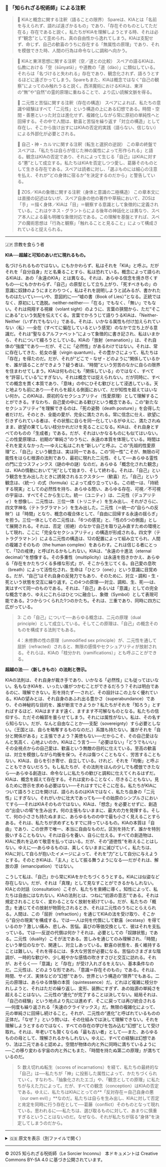 ### 🐌 「知られざる呪術師」による注釈

>🔶 KIAと概念に関する注釈（語ることの限界）
Spareは、KIAとは「名前を与えられず、語れば遠ざかるもの」であり、「存在そのものとしてただ在る」存在であると説く。私たちがKIAを理解しようとする時、それは必ず“観念”として歪められ、真の自由性から逸れてしまう。KIAは支配せず、命じず、自己の歓喜のうちに存在する「無属性の原理」であり、それを模倣できた時、人間の行為は命令なしに調和へ向かう。

>🔶 KIAと東洋思想に関する注釈（空／道との比較）
スペアの語るKIAは、仏教における「空（śūnyatā）」や道教の「道（dào）」に類似している。それらは「名づけると失われる」存在であり、観念化されず、語ろうとするほどに遠ざかってしまう。Spareもまた、KIAは概念ではなく“自己の観察”によってのみ触れうると説く。西洋魔術におけるKIAは、東洋の“無”や“自然”の霊的原理に重ねることで、より広い読解文脈を得る。
>
>🔶 二元性と苦悩に関する注釈（存在の構造）
スペアによれば、私たちの意識や経験はすべて「二元性」という構造の上にある幻想である。時間・空間・善悪といった対立は進化せず、複雑化しながら常に原初の単純性へと回帰する。その中で人間は、歓喜と苦悩を繰り返す「対立の構造」として存在し、そこから抜け出すにはKIAの否定的実践（語らない、信じない）による外部化が必要とされる。
>
>🔶 自己・神・カルマに関する注釈（転生と選択の逆説）
この章の終盤でスペアは、「私たちは自らが信じた神の属性によって形作られる」と語る。観念はKIAの否定であり、それによって生じる「自己」はKIAに対する“悪”として成立する。私たちはKIAを否定しつつ愛し、葛藤そのものとして生きる存在である。スペアは読者に対し、「選ぶものには細心の注意を払え、それが“どの身体に宿るか”を決定するのだから」と警告している。
>
>🔶 ZOS／KIAの象徴に関する注釈（身体と意識の二極構造）
この章本文には直接の記述はないが、スペア自身の他の著作や草稿において、ZOSは「手」＝描く身体／KIAは「目」＝観察する意識として象徴的に定義されている。これはケネス・グラントらによる後年の神話化とは異なり、スペア本人による最も明確な象徴対応である。この理解を基盤とすれば、スペアの魔術思想は「行為と観察」「触れることと見ること」によって構成されていると捉えられる。

---

🇯🇵 宗教を食らう者

**KIA──超越と可知のあいだに現れるもの。**

名づけられるものではない。にもかかわらず、私はそれを「KIA」と呼ぶ。だがそれを「自分自身」だと名乗ることすら、私は恐れている。概念によって語られるKIAは、あの「永遠のKIA」とは異なる。それは、あらゆる信念を焼き尽くすもの──にもかかわらず、「自己」の原型として立ち上がり、「死すべきもの」の意識に奴隷のようにまとわりつく。私はそれを説明しようと試みるが、書かれたものはたいてい──いや、意図的に──“嘘の書（Book of Lies）”となる。正統ではなく、原初にして逸脱。neither-neither──「在る」でもなく、「無い」でもない。それは飛翔する視線（volant sight）のように、言葉の狭間から、ただ“そこにある”という気配を伝えてくる。言葉でかろうじて語りうるKIAは、「Neither-Neither（いずれでもない）」である。それは、いかなる属性も付け加えられていない〈私〉──全在（すべてに偏在しているという感覚）のなかで立ち上がる意識だ。それは“聖なるアルファベット”によって象徴的に書き記され、私はいまから、それについて綴ろうとしている。KIAの「放射（emanation）」は、それ自体の“強度”であり──だが、そこに「必然性」があるわけではない。それは、常に存在してきた、処女の量（virgin quantum）。その豊かさによって、私たちは「存在」を得たのだ。だが、それが“どこで・なぜ・どのように”関係しているかを、誰が語ることができよう？疑う者は、“時間”という労苦のなかに自らの限界を住まわせてしまう。KIAは何ものにも「関係している」のではなく、すべてを“許容している”にすぎない。それは概念では捉えられない。だが同時に、すべての概念を貫く本質であり、「意味」の中にひそむ歓びとして浸透している。天と地よりも前にあり──それらを超える側面において、だが知性を超えてはいない何か。このKIAは、原初的なセクシュアリティ（性愛原理）として理解することができる。すなわち、自己愛の中にある歓びという概念である。この“新たなセクシュアリティ”を理解できるのは、「死の姿勢（death posture）」を会得した者だけだ。そのとき、全能の愛が、完全に満たされる。常に信念に仕え、欲望に引きずられている者は、その状態に自らを同一化しているがゆえに、満たされぬまま、欲望の果てしない枝分かれだけを見ることになる。KIAは、それ自身とすべてのものの「生成者」である。だが、それはいかなるものにも似てはいない。この性愛原理は、初期の“単純さ”のうちに、永遠の本質を体現している。時間はそれを変えなかった──ゆえに私はこれを“新しい”と呼ぶ。この“先祖的性愛原理”と、「自己」という観念は、実は同一である。この“同一性”こそが、無限の可能性をはらむ根源の法則であり、最初に現れた二元性、そして──あらゆる霊性の門に立つスフィンクス（謎の中の謎）なのだ。あらゆる「概念化された観念」は、KIAの情動において“光”として始まり、そして終わる。それは、「自己」という観念を生み出したときに誘発されるエクスタシー（歓喜）だ。「自己」という観念は、〈統一〉の式（formula）によって成り立っている。この統一は、「持続する現実」としての必然性を持ち、あらゆる問い、あらゆる存在、可視／不可視の宇宙は、すべてそこから生じた。統一（ユニティ）は、二元性（デュアリティ）を想像し、二元性は、三位一体（トリニティ）を生み出し、それがさらに、四文字神名（テトラグラマトン）を生み出した。二元性（＝統一の“自らへの反映”）は「時間」となり、概念の複合体として、「自由に回帰する永遠の揺らぎ」を担う。三位一体としての二元性は、「6つの感覚」と、「性の5つの側面」として展開される。それは、否定（拒絶）のなかで自己を取り込み直すための環境として現れ、ここに「完全なセクシュアリティ」の構造が形成される。四文字（テトラグラマトン）による二元性の構造は、12の配置によって組み立てられ、人間の複雑さそのもの（the human complex）をあらわす。これは信じる者にとって、「12の戒律」と呼ばれるかもしれない。KIAは、“永遠の十進法（eternal decimal）”を想像する。その多重性（multiplicity）は永遠を抱きかかえ、あらゆる「存在をかたちづくる多様な形式」が、そこから生じてくる。自己愛の息吹（breath）によって活性化され、生命は「ひとつ（one）」という意識に目覚める。だが、“自己”はそれ自身の反発力でもあり、そのために、対立・調和・生・死という状態を交互に繰り返す。この4つの原理──対立、調和、生、死──は、実はすべて同一のものである。それは、「自己」あるいは「意識」としての完全な概念であり、ゆえにこれらはひとつに融合し、象徴（Symbol）として表現可能である。2つからつくられた1つのかたち。それは、三重であり、同時に四方に広がっている。

>3: この「自己」について──あらゆる概念は、二元の原理（dual principle）として成立している。そしてこの原理は、「自己」の概念そのものを構成する法則でもある。
>
>4：未修飾の性の原理（unmodified sex principle）が、二元性を通して屈折（refracted）されると、無限の感情やセクシュアリティが放射される。それらは、KIAの「枝分かれ（ramifications）」とも呼ぶことができる。

**超越の法──〈新しきもの〉の法則と啓示。**

KIAの法則は、それ自身が裁き手であり、いかなる「必然性」にも従ってはいない。名もなきKIAを、いったい誰がつかむことができるだろう？それは明白であるのに、理解できない。形を持たず──されど、その設計はこの上なく優れている。KIAの望みとは、それ自身のあふれ出る豊かさ（superabundance）であり、その神秘的な目的を、誰が断言できようか？私たちがそれを「知ろう」とすればするほど、KIAはますます遠く、ますます不可解なものとなる。私たちの信仰すら、ただその輪郭を曇らせてしまう。それには属性がない。私は、その名すら知らない。だが、なんと自由なことか──支配（sovereignty）すら必要としない。（王国とは、自らを略奪するものなのだ。）系譜も持たない。誰がそれを「自分と関係がある」と主張できよう？美徳もない──だからこそ、その自己愛はなんと気高く、心地よいのか。KIAはこう言う──「必要はない」「どうでもいい」その全視点からの自己愛は、歓喜という無敵の目的に仕えている。至高の歓喜は、対立を模倣しながら均衡を保つ。それは傷つくこともなく、労苦することもない。KIAは、自らを引き寄せ、自立している。けれど、それを「均衡」と呼ぶこともできないだろう。もし私たちが、その法則をほんの少しでも模倣できたなら──あらゆる創造は、命令なしに私たちの歓びと調和に仕えてくれるはずだ。KIAは、概念を超えて存在する。それは変わることなく、尽きることもない。見るために啓示を求める必要はない──それはすでにそこに在る。私たちがKIAについて語ろうと口を開けば、語られるのはKIAではなく、私たち自身の「二元性」にすぎない。それがいかに壮大であっても──その始原のシンプルさにおいてすら──それはKIAそのものではない。KIAは、「想念」を必要とせずに、創造の“出会いの場”を生み出す。何の主張もないままに、最大の力を発揮する。そして、何の小ささも持たぬままに、あらゆるものの中で最も小さく見えることすらある。それは、私たちが求めずともすでに持っているもの。KIAの本質は「自由」であり、この世界で唯一、本当に自由なものだ。区別を持たず、誰かを特別扱いすることもない。それは自らを養い、自らに仕える。すべての創造物は、KIAに畏れを込めて敬意を払ってはいる。だが、その“道徳性”を称えることはしない。ゆえに──あらゆるものは、美しくないままに滅びていく。私たちは、KIAに対して自らが抱いたイメージによって、それを“力”として自分に与えようとする。そのときKIAは、「主人」として振る舞うようになる──だがそれは、解放の源（emancipation）ではない。



こうして私は、「自己」から常にKIAをかたちづくろうとする。KIAには似姿など存在しない。だが、それは「真理」として見なすことができるかもしれない。KIAとの対話（consultation）こそが、私たちを束縛に導く。知性によって、私たちは自由にはなれない。KIAの法則とは、つねに“初源の意志”である。それは規定されることなく、変わることなく放射を続けている。だが、私たちの「概念」を通じてその放射が物質化されるとき、それは二元性のうちにとらえられる。人間は、この「屈折（refraction）」を通じてKIAの法を受け取り、そこから“自分の現実”を構成する。では──人は何を代償にして歓喜（ecstasy）を得ているのか？激しい痛み、悲しみ、苦悩。喜びの等価交換として、彼はそれを支払っている。では──反逆の代償は何か？それは、必要としての「奴隷状態」である。二元性（duality）こそが法である。苦しみを通じてのみ理解され、「時間」という単位のなかで、関連し、対立しあっている。歓喜の状態を、長く維持することは難しい。それを得るには、多大な労苦が必要になる。苦悩のさまざまな階調が、一時的な歓びや、少し軽やかな感情の吹きすさびと交互に訪れる。それが、おそらく──「意識」と「存在」が受け入れざるをえない、基本条件なのだ。二元性は、どのような形であれ、「意識＝存在そのもの」である。それは、時間、サイズ、実体などの“幻想”であり、世界という構造の“限界”でもある。二元の原理は、あらゆる体験の本質（quintessence）だ。どれほど複雑に枝分かれしようと、それはただの繰り返し、変形、装飾にすぎず、あの始源の単純さを超えることはない。二元性の“進化”が完了することは決してない。結局それは、「自己の経験」という地点より先には進めず、そこに戻っては再び統合される──何度も繰り返される「失速のクライマックス」だ。無限の複雑化によって、元の単純さに回帰し続けること。それが、二元性の“進化”と呼ばれているものの正体だ。「なぜ？」という問いは、その仕組みでは決して理解できない。それを理解しようとするのではなく、すべての存在の学びを包み込む“幻想”として受け取れ。それは、年老いても賢くならぬ「最も古い者」として──また、あらゆるものの母として、理解されるかもしれない。ゆえに、すべての経験は幻想であり、法は二元であると認めよ。空間が物体の内と外に同時に満ちているように──この移り変わる宇宙の内と外にもまた、「時間を持たぬ第二の原理」が満ちているのだ。

>5: 数え切れぬ転生（scores of incarnations）を経て、私たちの最終的な「自己」は──私たちが「神」に投影した属性によって、かたちづくられていく。すなわち、「抽象化されたエゴ」や、「観念としての原理」に私たちが与えた力によって。だが、すべての観念（conception）はKIAの否定である。ゆえに、私たちはKIAにとっての**「反対存在＝自己自身の悪（our own evil）」**なのだ。私たちは自らを生み出し、KIAに対して否定と肯定を同時に行う存在として──葛藤（conflict）そのものとなって現れている。思われるに──私たちは、選び取るものに対して、あまりに慎重すぎるということはないのだ。なぜなら、それが私たちが宿る“身体”を決定してしまうのだから。

---

<details>
<summary>🇬🇧 原文を表示（別ファイルで開く）</summary>

🔗 [原文を読む 03_self_love_and_sigils_en.md](03_self_love_and_sigils_en.md)

</details>

---

© 2025 知られざる呪術師（Le Sorcier Inconnu）
本ドキュメントは Creative Commons BY-SA 4.0 に基づき公開されています。

